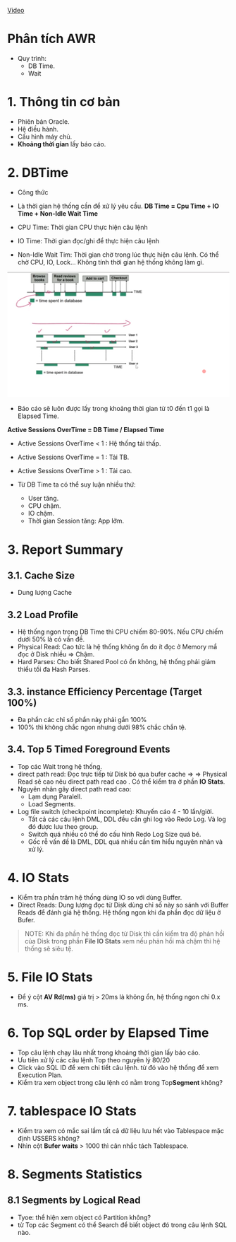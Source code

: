 [Video](https://wecommit.com.vn/courses/chuong-trinh-dao-tao-toi-uu-co-so-du-lieu-cao-cap/lesson/case-study-dbtime-la-gi-va-phan-tich-bao-cao-awr-mot-ngan-hang-nuoc-ngoai/)

# Phân tích AWR

- Quy trình:
  - DB Time.
  - Wait

# 1. Thông tin cơ bản

- Phiên bản Oracle.
- Hệ điều hành.
- Cấu hình máy chủ.
- **Khoảng thời gian** lấy báo cáo.

# 2. DBTime

- Công thức
- Là thời gian hệ thống cần để xử lý yêu cầu.
**DB Time = Cpu Time + IO Time + Non-Idle Wait Time**

- CPU Time: Thời gian CPU thực hiện câu lệnh
- IO Time: Thời gian đọc/ghi để thực hiện câu lệnh
- Non-Idle Wait Tim: Thời gian chờ trong lúc thực hiện câu lệnh. Có thể chờ CPU, IO, Lock... Không tính thời gian hệ thống không làm gì.

![](./images/awr1.png)

- Báo cáo sẽ luôn được lấy trong khoảng thời gian từ t0 đến t1 gọi là Elapsed Time.

**Active Sessions OverTime = DB Time / Elapsed Time**

- Active Sessions OverTime < 1 : Hệ thống tải thấp.
- Active Sessions OverTime = 1 : Tải TB.
- Active Sessions OverTime > 1 : Tải cao.

- Từ DB Time ta có thể suy luận nhiều thứ:
  - User tăng.
  - CPU chậm.
  - IO chậm.
  - Thời gian Session tăng: App lởm.

# 3. Report Summary

## 3.1. Cache Size

- Dung lượng Cache

## 3.2 Load Profile

- Hệ thống ngon trong DB Time thì CPU chiếm 80-90%. Nếu CPU chiếm dưới 50% là có vấn đề.
- Physical Read: Cao tức là hệ thống không ổn do ít đọc ở Memory mầ đọc ở Disk nhiều => Chậm.
- Hard Parses: Cho biết Shared Pool có ổn không, hệ thống phải giảm thiểu tối đa Hash Parses.

## 3.3. instance Efficiency Percentage (Target 100%)

- Đa phần các chỉ số phần này phải gần 100%
- 100% thì không chắc ngon nhưng dưới 98% chắc chắn tệ.

## 3.4. Top 5 Timed Foreground Events

- Top các Wait trong hệ thống.
- direct path read: Đọc trực tiếp từ Disk bỏ qua bufer cache => => Physical Read sẽ cao nêu direct path read cao
. Có thể kiểm tra ở phần  **IO Stats**.
- Nguyên nhân gây direct path read cao:
  - Lạm dụng Paralell.
  - Load Segments.
- Log file switch (checkpoint incomplete): Khuyến cáo 4 - 10 lần/giời.
  - Tất cả các câu lệnh DML, DDL đều cần ghi log vào Redo Log. Và log đó được lưu theo group.
  - Switch quá nhiều có thể do cấu hình Redo Log Size quá bé.
  - Gốc rễ vấn đề là DML, DDL quá nhiều cần tìm hiểu nguyên nhân và xử lý.

# 4. IO Stats

- Kiểm tra phần trăm hệ thống dùng IO so với dùng Buffer.
- Direct Reads: Dung lượng đọc từ Disk dùng chỉ số này so sánh với Buffer Reads để đánh giá hệ thống. Hệ thống ngon khi đa phần đọc dữ liệu ở Bufer.

>NOTE: Khi đa phần hệ thống đọc từ Disk thì cần kiểm tra độ phản hồi của Disk trong phần **File IO Stats** xem nếu phản hồi mà chậm thì hệ thống sẽ siêu tệ.

# 5. File IO Stats

- Để ý cột **AV Rd(ms)** giá trị > 20ms là không ổn, hệ thống ngon chỉ 0.x ms.

# 6. Top SQL order by Elapsed Time

- Top câu lệnh chạy lâu nhất trong khoảng thời gian lấy báo cáo.
- Ưu tiên xử lý các câu lệnh Top theo nguyên lý 80/20
- Click vào SQL ID để xem chi tiết câu lệnh. từ đó vào hệ thống để xem Execution Plan.
- Kiểm tra xem object trong câu lệnh có nằm trong Top**Segment** không?

# 7. tablespace IO Stats

- Kiểm tra xem có mắc sai lầm tất cả dữ liệu lưu hết vào Tablespace mặc định USSERS không?
- Nhìn cột **Bufer waits** > 1000 thì cân nhắc tách Tablespace.

# 8. Segments Statistics

## 8.1 Segments by Logical Read

- Tyoe: thể hiện xem object có Partition không?
- từ Top các Segment có thể Search để biết object đó trong câu lệnh SQL nào.

